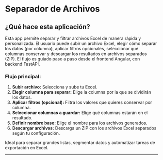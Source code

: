 # Separador de Archivos

## ¿Qué hace esta aplicación?

Esta app permite separar y filtrar archivos Excel de manera rápida y personalizada. El usuario puede subir un archivo Excel, elegir cómo separar los datos (por columna), aplicar filtros opcionales, seleccionar qué columnas conservar y descargar los resultados en archivos separados (ZIP). El flujo es guiado paso a paso desde el frontend Angular, con backend FastAPI.

### Flujo principal:

1. **Subir archivo:** Selecciona y sube tu Excel.
2. **Elegir columna para separar:** Elige la columna por la que se dividirán los datos.
3. **Aplicar filtros (opcional):** Filtra los valores que quieres conservar por columna.
4. **Seleccionar columnas a guardar:** Elige qué columnas estarán en el resultado.
5. **Definir nombre base:** Elige el nombre para los archivos generados.
6. **Descargar archivos:** Descarga un ZIP con los archivos Excel separados según tu configuración.

Ideal para separar grandes listas, segmentar datos y automatizar tareas de exportación en Excel.

---
